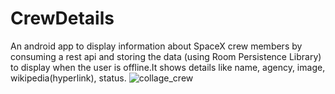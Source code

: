 # CrewDetails
An android app to display information about SpaceX crew members by consuming a rest api and storing the
data (using Room Persistence Library) to display when the user is offline.It shows details like  name, agency, image, wikipedia(hyperlink), status.
![collage_crew](https://user-images.githubusercontent.com/74445948/120431803-9d823900-c396-11eb-9a10-8229ac2e9b4d.jpg)


